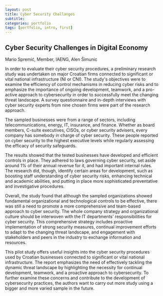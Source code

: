 ```yaml
---
layout: post
title: Cyber Security Challanges
subtitle: 
categories: portfolio
tags: [portfolio, intro, first]
---
```


## Cyber Security Challenges in Digital Economy
Mario Spremić, Member, IAENG, Alen Šimunic


In order to evaluate their cyber security procedures, a preliminary research study was undertaken on major Croatian firms connected to significant or vital national infrastructure (NI or CNI). The study's objectives were to examine the efficiency of control mechanisms in reducing cyber risks and to emphasize the importance of ongoing development, teamwork, and a pro-active approach to cybersecurity in order to successfully meet the changing threat landscape. A survey questionnaire and in-depth interviews with cyber security experts from nine chosen firms were part of the research approach.

The sampled businesses were from a range of sectors, including telecommunications, energy, IT, insurance, and finance. Whether as board members, C-suite executives, CISOs, or cyber security advisers, every company has somebody in charge of cyber security. These people reported on cyber security to the highest executive levels while regularly assessing the efficacy of security safeguards.

The results showed that the tested businesses have developed and efficient controls in place. They adhered to laws governing cyber security, set aside around 1% of their annual revenue for it, and had important internal rules. The research did, though, identify certain areas for development, such as boosting staff understanding of cyber security risks, enhancing technical and academic abilities, and putting in place more sophisticated preventative and investigative procedures.

Overall, the study found that although the sampled organizations showed fundamental organizational and technological controls to be effective, there was still a need to promote a more comprehensive and team-based approach to cyber security. The whole company strategy and organizational culture should be interwoven with the IT departments' responsibilities for cyber security. This comprehensive strategy includes proactive implementation of strong security measures, continual improvement efforts to adapt to the changing threat landscape, and engagement with stakeholders and peers in the industry to exchange information and resources.

This pilot study offers useful insights into the cyber security procedures used by Croatian businesses connected to significant or vital national infrastructure. The report emphasizes the need of effectively tackling the dynamic threat landscape by highlighting the necessity for continual development, teamwork, and a proactive approach to cybersecurity. To further examine these concerns and contribute to the development of cybersecurity practices, the authors want to carry out more study using a bigger and more varied sample in the future.

